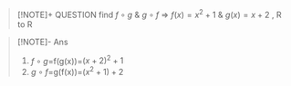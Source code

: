 
> [!NOTE]+ QUESTION
> find $f\circ g$ & $g\circ f$ => $f(x)=x^2+1$ & $g(x)=x+2$ , R to R



> [!NOTE]- Ans
> 1. $f\circ g$=f(g(x))=$(x+2)^2+1$
> 2. $g\circ f$=g(f(x))=$(x^2+1)+2$



